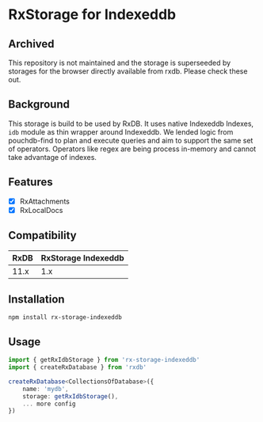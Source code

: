 
# RxStorage for Indexeddb

## Archived

This repository is not maintained and the storage is superseeded by storages for the browser directly available from rxdb. Please check these out.

## Background

This storage is build to be used by RxDB. It uses native Indexeddb Indexes, `idb` module as thin wrapper around Indexeddb. We lended logic from pouchdb-find to plan and execute queries and aim to support the same set of operators. Operators like regex are being process in-memory and cannot take advantage of indexes.

## Features

- [x] RxAttachments
- [x] RxLocalDocs

## Compatibility

| RxDB  | RxStorage Indexeddb |
| ----- | ------------------- |
| 11.x  | 1.x  |

## Installation

```
npm install rx-storage-indexeddb
```

## Usage

```typescript
import { getRxIdbStorage } from 'rx-storage-indexeddb'
import { createRxDatabase } from 'rxdb'

createRxDatabase<CollectionsOfDatabase>({
    name: 'mydb',
    storage: getRxIdbStorage(),
    ... more config
})

```
